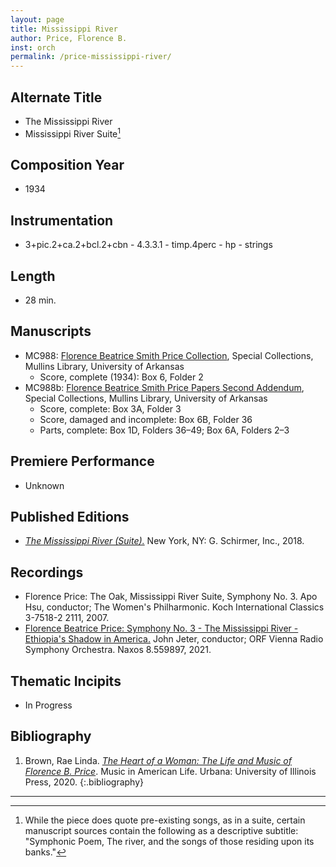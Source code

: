 ```yaml
---
layout: page
title: Mississippi River
author: Price, Florence B.
inst: orch
permalink: /price-mississippi-river/
---
```


## Alternate Title
- The Mississippi River
- Mississippi River Suite[^fn1]

## Composition Year
- 1934

## Instrumentation
- 3+pic.2+ca.2+bcl.2+cbn - 4.3.3.1 - timp.4perc - hp - strings

## Length
- 28 min.

## Manuscripts
- MC988: <a href="https://uark.as.atlas-sys.com/repositories/2/resources/1419" target="_blank">Florence Beatrice Smith Price Collection</a>, Special Collections, Mullins Library, University of Arkansas
    * Score, complete (1934): Box 6, Folder 2
- MC988b: <a href="https://uark.as.atlas-sys.com/repositories/2/resources/696/" target="_blank">Florence Beatrice Smith Price Papers Second Addendum</a>, Special Collections, Mullins Library, University of Arkansas
    * Score, complete: Box 3A, Folder 3
    * Score, damaged and incomplete: Box 6B, Folder 36
    * Parts, complete: Box 1D, Folders 36&ndash;49; Box 6A, Folders 2&ndash;3

## Premiere Performance
- Unknown

## Published Editions
- <a href="ttps://www.wisemusicclassical.com/work/58891/The-Mississippi-River-Suite/" target="_blank">*The Mississippi River (Suite).*</a> New York, NY: G. Schirmer, Inc., 2018.

## Recordings
- Florence Price: The Oak, Mississippi River Suite, Symphony No. 3. Apo Hsu, conductor; The Women's Philharmonic. Koch International Classics 3-7518-2 2111, 2007.
- <a href="https://www.naxos.com/CatalogueDetail/?id=8.559897" target="_blank">Florence Beatrice Price: Symphony No. 3 - The Mississippi River - Ethiopia's Shadow in America.</a> John Jeter, conductor; ORF Vienna Radio Symphony Orchestra. Naxos 8.559897, 2021.

## Thematic Incipits
- In Progress

## Bibliography
1. Brown, Rae Linda. <a href="https://www.worldcat.org/title/1122800180" target="_blank">*The Heart of a Woman: The Life and Music of Florence B. Price*</a>. Music in American Life. Urbana: University of Illinois Press, 2020.
{:.bibliography}

---

[^fn1]: While the piece does quote pre-existing songs, as in a suite, certain manuscript sources contain the following as a descriptive subtitle: "Symphonic Poem, The river, and the songs of those residing upon its banks."
